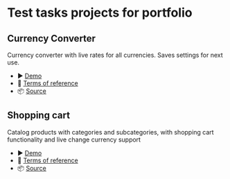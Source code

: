 # Test tasks projects for portfolio

## Currency Converter

Currency converter with live rates for all currencies. Saves settings for next use.

- ▶️ [Demo](https://reslear.github.io/packages/portfolio/currency-converter/dist/)
- 📖 [Terms of reference](https://github.com/reslear/portfolio/tree/master/apps/currency-converter/tor)
- 📦 [Source](https://github.com/reslear/portfolio/tree/master/apps/currency-converter)

## Shopping cart

Catalog products with categories and subcategories,
with shopping cart functionality and live change currency support

- ▶️ [Demo](https://reslear.github.io/demo/portfolio/examples/shopping-cart)
- 📖 [Terms of reference](https://github.com/reslear/portfolio/tree/master/shopping-cart)
- 📦 [Source](https://github.com/reslear/portfolio/tree/master/shopping-cart)
